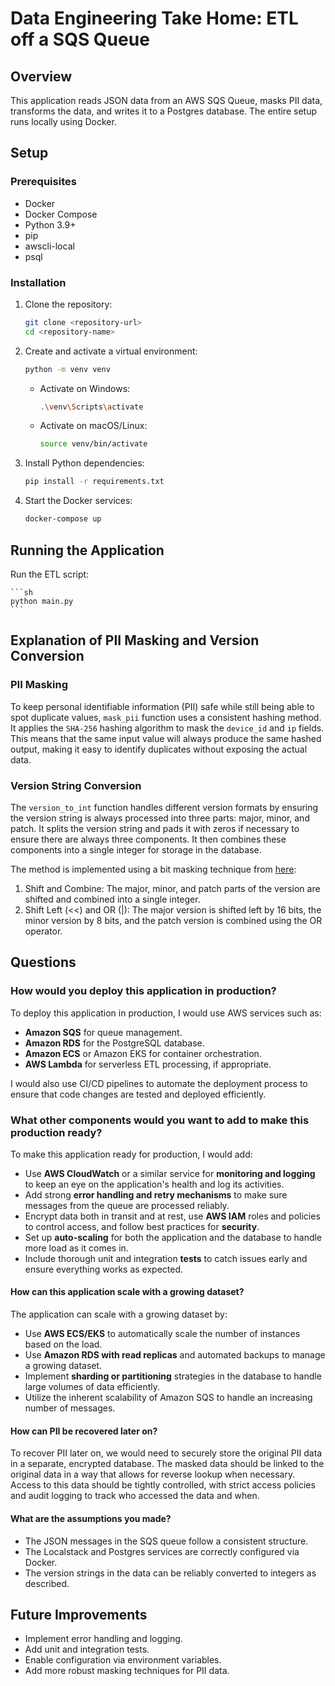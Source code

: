 # Data Engineering Take Home: ETL off a SQS Queue

## Overview

This application reads JSON data from an AWS SQS Queue, masks PII data, transforms the data, and writes it to a Postgres database. The entire setup runs locally using Docker.

## Setup

### Prerequisites

- Docker
- Docker Compose
- Python 3.9+
- pip
- awscli-local
- psql

### Installation

1. Clone the repository:

    ```sh
    git clone <repository-url>
    cd <repository-name>
    ```

2. Create and activate a virtual environment:

    ```sh
    python -m venv venv
    ```

    - Activate on Windows:
        ```sh
        .\venv\Scripts\activate
        ```
    - Activate on macOS/Linux:
        ```sh
        source venv/bin/activate
        ```

3. Install Python dependencies:

    ```sh
    pip install -r requirements.txt
    ```

4. Start the Docker services:

    ```sh
    docker-compose up
    ```

## Running the Application

Run the ETL script:

    ```sh
    python main.py
    ```

## Explanation of PII Masking and Version Conversion

### PII Masking

To keep personal identifiable information (PII) safe while still being able to spot duplicate values, `mask_pii` function uses a consistent hashing method. It applies the `SHA-256` hashing algorithm to mask the `device_id` and `ip` fields. This means that the same input value will always produce the same hashed output, making it easy to identify duplicates without exposing the actual data.

### Version String Conversion

The `version_to_int` function handles different version formats by ensuring the version string is always processed into three parts: major, minor, and patch. It splits the version string and pads it with zeros if necessary to ensure there are always three components. It then combines these components into a single integer for storage in the database.

The method is implemented using a bit masking technique from [here](https://softwareengineering.stackexchange.com/questions/313748/convert-version-string-to-integer):

1. Shift and Combine: The major, minor, and patch parts of the version are shifted and combined into a single integer.
2. Shift Left (<<) and OR (|): The major version is shifted left by 16 bits, the minor version by 8 bits, and the patch version is combined using the OR operator.

## Questions

### How would you deploy this application in production?

To deploy this application in production, I would use AWS services such as:

- **Amazon SQS** for queue management.
- **Amazon RDS** for the PostgreSQL database.
- **Amazon ECS** or Amazon EKS for container orchestration.
- **AWS Lambda** for serverless ETL processing, if appropriate.

I would also use CI/CD pipelines to automate the deployment process to ensure that code changes are tested and deployed efficiently.

### What other components would you want to add to make this production ready?

To make this application ready for production, I would add:

- Use **AWS CloudWatch** or a similar service for **monitoring and logging** to keep an eye on the application's health and log its activities.
- Add strong **error handling and retry mechanisms** to make sure messages from the queue are processed reliably.
- Encrypt data both in transit and at rest, use **AWS IAM** roles and policies to control access, and follow best practices for **security**.
- Set up **auto-scaling** for both the application and the database to handle more load as it comes in.
- Include thorough unit and integration **tests** to catch issues early and ensure everything works as expected.

#### How can this application scale with a growing dataset?

The application can scale with a growing dataset by:

- Use **AWS ECS/EKS** to automatically scale the number of instances based on the load.
- Use **Amazon RDS with read replicas** and automated backups to manage a growing dataset.
- Implement **sharding or partitioning** strategies in the database to handle large volumes of data efficiently.
- Utilize the inherent scalability of Amazon SQS to handle an increasing number of messages.

#### How can PII be recovered later on?

To recover PII later on, we would need to securely store the original PII data in a separate, encrypted database. The masked data should be linked to the original data in a way that allows for reverse lookup when necessary. Access to this data should be tightly controlled, with strict access policies and audit logging to track who accessed the data and when.

#### What are the assumptions you made?

- The JSON messages in the SQS queue follow a consistent structure.
- The Localstack and Postgres services are correctly configured via Docker.
- The version strings in the data can be reliably converted to integers as described.

## Future Improvements

- Implement error handling and logging.
- Add unit and integration tests.
- Enable configuration via environment variables.
- Add more robust masking techniques for PII data.
